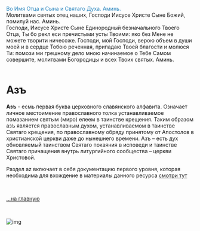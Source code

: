 <span style="color: #2C87BF;">Во Имя Отца и Сына и Святаго Духа. Аминь.</span>
<br>
Молитвами святых отец наших, Господи Иисусе Христе Сыне Божий, помилуй нас. Аминь.
<br>
Господи, Иисусе Христе Сыне Единородный безначального Твоего Отца, Ты бо рекл еси пречистыми усты Твоими: яко без Мене не можете творити ничесоже. Господи, мой Господи, верою объем в души моей и в сердце Тобою реченная, припадаю Твоей благоcти и молюся Ти: помози ми грешному дело мною начинаемое о Тебе Самом совершите, молитвами Богородицы и всех Твоих святых. Аминь.
<br>
<br>

# Азъ

**Азъ**  - есмь первая буква церковного славянского алфавита. Означает личное местоимение православного толка устанавливаемое помазанием святым (миро) елеем в таинстве крещения. Таким образом азъ является православным духом, устанавливаемом в таинстве Святаго крещения, по православному обряду принятому от Апостолов в христианской церкви даже до нынешнего времени. Азъ – есть дух обновляемый таинством Святаго покаяния в исповеди и таинстве Cвятаго причащения внутрь литургийного сообщества – церкви Христовой.

Раздел az включает в себя документацию первого уровня, которая необходима для вхождение в материалы данного ресурса [смотри тут](/)

<br>

[…на главную](/)

<br>

![img](https://1.bp.blogspot.com/-hOxN5KX2KfY/YPplNP_w6xI/AAAAAAAAGz0/nNxSLwD5lnQhvFnce_DzmIoSRWyY9A3QACLcBGAsYHQ/s694/theend-beats.png)
